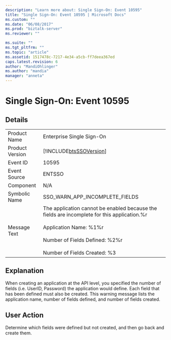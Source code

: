 ```yaml
---
description: "Learn more about: Single Sign-On: Event 10595"
title: "Single Sign-On: Event 10595 | Microsoft Docs"
ms.custom: ""
ms.date: "06/08/2017"
ms.prod: "biztalk-server"
ms.reviewer: ""

ms.suite: ""
ms.tgt_pltfrm: ""
ms.topic: "article"
ms.assetid: 1517478c-7217-4e34-a5cb-ff7deea367ed
caps.latest.revision: 6
author: "MandiOhlinger"
ms.author: "mandia"
manager: "anneta"
---
```

# Single Sign-On: Event 10595
## Details  
  
|                 |                                                                                                                                                                                                                    |
|-----------------|--------------------------------------------------------------------------------------------------------------------------------------------------------------------------------------------------------------------|
|  Product Name   |                                                                                             Enterprise Single Sign-On                                                                                              |
| Product Version |                                                                             [!INCLUDE[btsSSOVersion](../includes/btsssoversion-md.md)]                                                                             |
|    Event ID     |                                                                                                       10595                                                                                                        |
|  Event Source   |                                                                                                       ENTSSO                                                                                                       |
|    Component    |                                                                                                        N/A                                                                                                         |
|  Symbolic Name  |                                                                                           SSO_WARN_APP_INCOMPLETE_FIELDS                                                                                           |
|  Message Text   | The application cannot be enabled because the fields are incomplete for this application.%r<br /><br /> Application Name: %1%r<br /><br /> Number of Fields Defined: %2%r<br /><br /> Number of Fields Created: %3 |
  
## Explanation  
 When creating an application at the API level, you specified the number of fields (i.e. UserID, Password) the application would define. Each field that has been defined must also be created. This warning message lists the application name, number of fields defined, and number of fields created.  
  
## User Action  
 Determine which fields were defined but not created, and then go back and create them.
